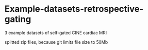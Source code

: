 # Example-datasets-retrospective-gating
3 example datasets of self-gated CINE cardiac MRI

splitted zip files, because git limits file size to 50Mb

